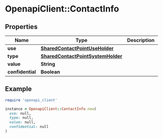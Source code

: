 # OpenapiClient::ContactInfo

## Properties

| Name | Type | Description | Notes |
| ---- | ---- | ----------- | ----- |
| **use** | [**SharedContactPointUseHolder**](SharedContactPointUseHolder.md) |  |  |
| **type** | [**SharedContactPointSystemHolder**](SharedContactPointSystemHolder.md) |  |  |
| **value** | **String** |  |  |
| **confidential** | **Boolean** |  | [optional] |

## Example

```ruby
require 'openapi_client'

instance = OpenapiClient::ContactInfo.new(
  use: null,
  type: null,
  value: null,
  confidential: null
)
```

